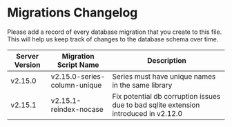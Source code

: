 # Migrations Changelog

Please add a record of every database migration that you create to this file. This will help us keep track of changes to the database schema over time.

| Server Version | Migration Script Name        | Description                                                                          |
| -------------- | ---------------------------- | ------------------------------------------------------------------------------------ |
| v2.15.0        | v2.15.0-series-column-unique | Series must have unique names in the same library                                    |
| v2.15.1        | v2.15.1-reindex-nocase       | Fix potential db corruption issues due to bad sqlite extension introduced in v2.12.0 |
